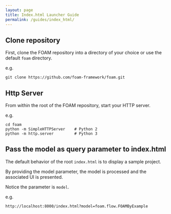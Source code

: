 ```yaml
---
layout: page
title: Index.html Launcher Guide
permalink: /guides/index_html/
---
```


## Clone repository
First, clone the FOAM repository into a directory of your choice or
use the default ```foam``` directory.

e.g.
```
git clone https://github.com/foam-framework/foam.git
```

## Http Server

From within the root of the FOAM repository, start your HTTP server.

e.g.
```
cd foam
python -m SimpleHTTPServer    # Python 2
python -m http.server         # Python 3
```

## Pass the model as query parameter to index.html

The default behavior of the root ```index.html``` is to display a sample project.

By providing the model parameter, the model is processed and the
associated UI is presented.

Notice the parameter is ```model```.

e.g.
```
http://localhost:8000/index.html?model=foam.flow.FOAMByExample
```

